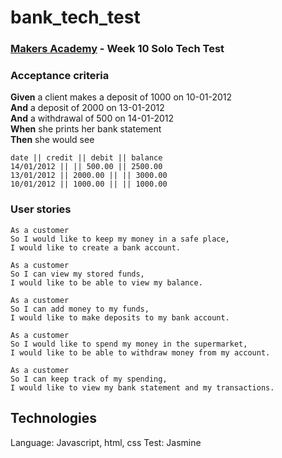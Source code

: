 # bank_tech_test

### [Makers Academy](http://www.makersacademy.com) - Week 10 Solo Tech Test

### Acceptance criteria

**Given** a client makes a deposit of 1000 on 10-01-2012  
**And** a deposit of 2000 on 13-01-2012  
**And** a withdrawal of 500 on 14-01-2012  
**When** she prints her bank statement  
**Then** she would see

```
date || credit || debit || balance
14/01/2012 || || 500.00 || 2500.00
13/01/2012 || 2000.00 || || 3000.00
10/01/2012 || 1000.00 || || 1000.00
```

### User stories

```
As a customer
So I would like to keep my money in a safe place,
I would like to create a bank account.

As a customer
So I can view my stored funds,
I would like to be able to view my balance.

As a customer
So I can add money to my funds,
I would like to make deposits to my bank account.

As a customer
So I would like to spend my money in the supermarket,
I would like to be able to withdraw money from my account.

As a customer
So I can keep track of my spending,
I would like to view my bank statement and my transactions.
```
## Technologies

Language: Javascript, html, css
Test: Jasmine